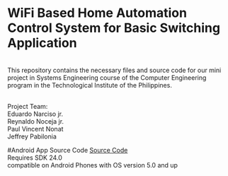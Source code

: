 # WiFi Based Home Automation Control System for Basic Switching Application
<br>This repository contains the necessary files and source code for our mini project in Systems Engineering course of the Computer Engineering program in the Technological Institute of the Philippines.

 <br>Project Team:
<br>Eduardo Narciso jr.
<br>Reynaldo Noceja jr.
<br>Paul Vincent Nonat
<br>Jeffrey Pabilonia

#Android App Source Code
[Source Code](https://github.com/paul028/SoftEng/tree/master/Android%20App/HomeControl)
<br> Requires SDK 24.0
<br> compatible on Android Phones with OS version 5.0 and up


